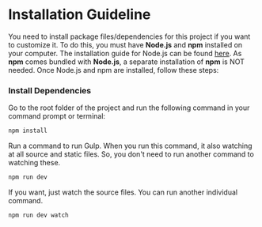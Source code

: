 # Installation Guideline

You need to install package files/dependencies for this project if you want to customize it. To do this, you must have **Node.js** and **npm** installed on your computer. The installation guide for Node.js can be found [here](https://nodejs.org/en/). As **npm** comes bundled with **Node.js**, a separate installation of **npm** is NOT needed. Once Node.js and npm are installed, follow these steps:

### Install Dependencies
Go to the root folder of the project and run the following command in your command prompt or terminal:

```bash
npm install
```
Run a command to run Gulp. When you run this command, it also watching at all source and static files. So, you don't need to run another command to watching these.

```bash
npm run dev
```

If you want, just watch the source files. You can run another individual command.

```bash
npm run dev watch
```